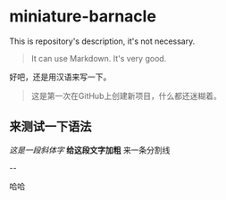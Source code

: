 # miniature-barnacle
This is repository's description, it's not necessary.

>It can use Markdown.
It's very good.

好吧，还是用汉语来写一下。
> 这是第一次在GitHub上创建新项目，什么都还迷糊着。

## 来测试一下语法
*这是一段斜体字*
**给这段文字加粗**
来一条分割线

--

  哈哈


